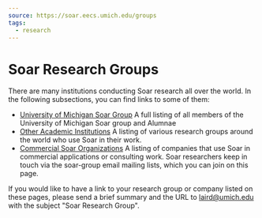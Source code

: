 ```yaml
---
source: https://soar.eecs.umich.edu/groups
tags:
  - research
---
```


# Soar Research Groups

There are many institutions conducting Soar research all over the world. In the
following subsections, you can find links to some of them:

- [University of Michigan Soar Group](http://soar.eecs.umich.edu/UofMSoarGroup)
  A full listing of all members of the University of Michigan Soar group and Alumnae
- [Other Academic Institutions](./OtherAcademicInstitutions.md)
  A listing of various research groups around the world who use Soar in their work.
- [Commercial Soar Organizations](./CommercialSoarOrganizations.md)
  A listing of companies that use Soar in commercial applications or consulting work.
  Soar researchers keep in touch via the soar-group email mailing lists, which you can join on this page.

If you would like to have a link to your research group or company listed on
these pages, please send a brief summary and the URL to laird@umich.edu with the
subject "Soar Research Group".
